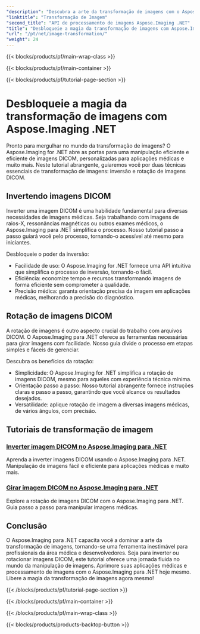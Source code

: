 ```yaml
---
"description": "Descubra a arte da transformação de imagens com o Aspose.Imaging para .NET. Aprenda a inverter e girar imagens DICOM sem esforço para aplicações médicas e muito mais."
"linktitle": "Transformação de Imagem"
"second_title": "API de processamento de imagens Aspose.Imaging .NET"
"title": "Desbloqueie a magia da transformação de imagens com Aspose.Imaging .NET"
"url": "/pt/net/image-transformation/"
"weight": 24
---
```


{{< blocks/products/pf/main-wrap-class >}}

{{< blocks/products/pf/main-container >}}

{{< blocks/products/pf/tutorial-page-section >}}

# Desbloqueie a magia da transformação de imagens com Aspose.Imaging .NET


Pronto para mergulhar no mundo da transformação de imagens? O Aspose.Imaging for .NET abre as portas para uma manipulação eficiente e eficiente de imagens DICOM, personalizadas para aplicações médicas e muito mais. Neste tutorial abrangente, guiaremos você por duas técnicas essenciais de transformação de imagens: inversão e rotação de imagens DICOM. 

## Invertendo imagens DICOM

Inverter uma imagem DICOM é uma habilidade fundamental para diversas necessidades de imagens médicas. Seja trabalhando com imagens de raios-X, ressonâncias magnéticas ou outros exames médicos, o Aspose.Imaging para .NET simplifica o processo. Nosso tutorial passo a passo guiará você pelo processo, tornando-o acessível até mesmo para iniciantes.

Desbloqueie o poder da inversão:
- Facilidade de uso: O Aspose.Imaging for .NET fornece uma API intuitiva que simplifica o processo de inversão, tornando-o fácil.
- Eficiência: economize tempo e recursos transformando imagens de forma eficiente sem comprometer a qualidade.
- Precisão médica: garanta orientação precisa da imagem em aplicações médicas, melhorando a precisão do diagnóstico.

## Rotação de imagens DICOM

A rotação de imagens é outro aspecto crucial do trabalho com arquivos DICOM. O Aspose.Imaging para .NET oferece as ferramentas necessárias para girar imagens com facilidade. Nosso guia divide o processo em etapas simples e fáceis de gerenciar.

Descubra os benefícios da rotação:
- Simplicidade: O Aspose.Imaging for .NET simplifica a rotação de imagens DICOM, mesmo para aqueles com experiência técnica mínima.
- Orientação passo a passo: Nosso tutorial abrangente fornece instruções claras e passo a passo, garantindo que você alcance os resultados desejados.
- Versatilidade: aplique rotação de imagem a diversas imagens médicas, de vários ângulos, com precisão.

## Tutoriais de transformação de imagem
### [Inverter imagem DICOM no Aspose.Imaging para .NET](./flip-dicom-image/)
Aprenda a inverter imagens DICOM usando o Aspose.Imaging para .NET. Manipulação de imagens fácil e eficiente para aplicações médicas e muito mais.
### [Girar imagem DICOM no Aspose.Imaging para .NET](./rotate-dicom-image/)
Explore a rotação de imagens DICOM com o Aspose.Imaging para .NET. Guia passo a passo para manipular imagens médicas.

## Conclusão

O Aspose.Imaging para .NET capacita você a dominar a arte da transformação de imagens, tornando-se uma ferramenta inestimável para profissionais da área médica e desenvolvedores. Seja para inverter ou rotacionar imagens DICOM, este tutorial oferece uma jornada fluida no mundo da manipulação de imagens. Aprimore suas aplicações médicas e processamento de imagens com o Aspose.Imaging para .NET hoje mesmo. Libere a magia da transformação de imagens agora mesmo!

{{< /blocks/products/pf/tutorial-page-section >}}

{{< /blocks/products/pf/main-container >}}

{{< /blocks/products/pf/main-wrap-class >}}

{{< blocks/products/products-backtop-button >}}